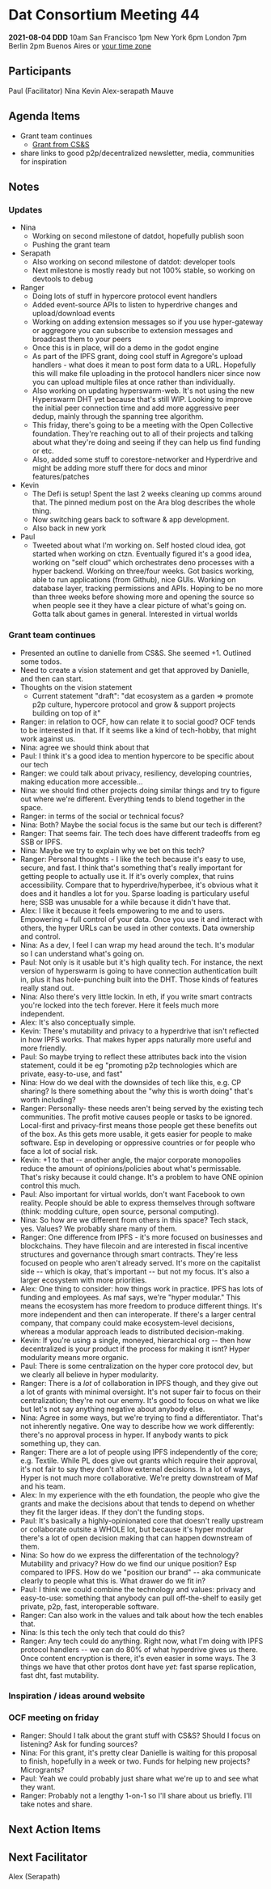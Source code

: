 # Dat Consortium Meeting 44


**2021-08-04 DDD**
10am San Francisco
1pm New York
6pm London
7pm Berlin
2pm Buenos Aires
or [your time zone](https://www.timeanddate.com/worldclock/fixedtime.html?msg=Dat&iso=20210721T10&p1=224&ah=1)

## Participants
Paul (Facilitator)
Nina
Kevin
Alex-serapath
Mauve

## Agenda Items

- Grant team continues
    - [Grant from CS&S](https://hackmd.io/d8hgmONGQ3i7bpMXtjaOUg)
- share links to good p2p/decentralized newsletter, media, communities for inspiration

## Notes

### Updates

- Nina
    - Working on second milestone of datdot, hopefully publish soon
    - Pushing the grant team
- Serapath
    - Also working on second milestone of datdot: developer tools
    - Next milestone is mostly ready but not 100% stable, so working on devtools to debug
- Ranger
    - Doing lots of stuff in hypercore protocol event handlers
    - Added event-source APIs to listen to hyperdrive changes and upload/download events
    - Working on adding extension messages so if you use hyper-gateway or aggregore you can subscribe to extension messages and broadcast them to your peers
    - Once this is in place, will do a demo in the godot engine
    - As part of the IPFS grant, doing cool stuff in Agregore's upload handlers - what does it mean to post form data to a URL. Hopefully this will make file uploading in the protocol handlers nicer since now you can upload multiple files at once rather than individually.
    - Also working on updating hyperswarm-web. It's not using the new Hyperswarm DHT yet because that's still WIP. Looking to improve the initial peer connection time and add more aggressive peer dedup, mainly through the spanning tree algorithm.
    - This friday, there's going to be a meeting with the Open Collective foundation. They're reaching out to all of their projects and talking about what they're doing and seeing if they can help us find funding or etc.
    - Also, added some stuff to corestore-networker and Hyperdrive and might be adding more stuff there for docs and minor features/patches
- Kevin
    - The Defi is setup! Spent the last 2 weeks cleaning up comms around that. The pinned medium post on the Ara blog describes the whole thing.
    - Now switching gears back to software & app development.
    - Also back in new york
- Paul
    - Tweeted about what I'm working on. Self hosted cloud idea, got started when working on ctzn. Eventually figured it's a good idea, working on "self cloud" which orchestrates deno processes with a hyper backend. Working on three/four weeks. Got basics working, able to run applications (from Github), nice GUIs. Working on database layer, tracking permissions and APIs. Hoping to be no more than three weeks before showing more and opening the source so when people see it they have a clear picture of what's going on. Gotta talk about games in general. Interested in virtual worlds


### Grant team continues

- Presented an outline to danielle from CS&S. She seemed +1. Outlined some todos.
- Need to create a vision statement and get that approved by Danielle, and then can start.
- Thoughts on the vision statement
    - Current statement "draft": "dat ecosystem as a garden => promote p2p culture, hypercore protocol and grow & support projects building on top of it"
- Ranger: in relation to OCF, how can relate it to social good? OCF tends to be interested in that. If it seems like a kind of tech-hobby, that might work against us.
- Nina: agree we should think about that
- Paul: I think it's a good idea to mention hypercore to be specific about our tech
- Ranger: we could talk about privacy, resiliency, developing countries, making education more accessible...
- Nina: we should find other projects doing similar things and try to figure out where we're different. Everything tends to blend together in the space.
- Ranger: in terms of the social or technical focus?
- Nina: Both? Maybe the social focus is the same but our tech is different?
- Ranger: That seems fair. The tech does have different tradeoffs from eg SSB or IPFS.
- Nina: Maybe we try to explain why we bet on this tech?
- Ranger: Personal thoughts - I like the tech because it's easy to use, secure, and fast. I think that's something that's really important for getting people to actually use it. If it's overly complex, that ruins accessibility. Compare that to hyperdrive/hyperbee, it's obvious what it does and it handles a lot for you. Sparse loading is particulary useful here; SSB was unusable for a while because it didn't have that.
- Alex: I like it because it feels empowering to me and to users. Empowering = full control of your data. Once you use it and interact with others, the hyper URLs can be used in other contexts. Data ownership and control.
- Nina: As a dev, I feel I can wrap my head around the tech. It's modular so I can understand what's going on.
- Paul: Not only is it usable but it's high quality tech. For instance, the next version of hyperswarm is going to have connection authentication built in, plus it has hole-punching built into the DHT. Those kinds of features really stand out.
- Nina: Also there's very little lockin. In eth, if you write smart contracts you're locked into the tech forever. Here it feels much more independent.
- Alex: It's also conceptually simple.
- Kevin: There's mutability and privacy to a hyperdrive that isn't reflected in how IPFS works. That makes hyper apps naturally more useful and more friendly.
- Paul: So maybe trying to reflect these attributes back into the vision statement, could it be eg "promoting p2p technologies which are private, easy-to-use, and fast"
- Nina: How do we deal with the downsides of tech like this, e.g. CP sharing? Is there something about the "why this is worth doing" that's worth including?
- Ranger: Personally- these needs aren't being served by the existing tech communities. The profit motive causes people or tasks to be ignored. Local-first and privacy-first means those people get these benefits out of the box. As this gets more usable, it gets easier for people to make software. Esp in developing or oppressive countries or for people who face a lot of social risk.
- Kevin: +1 to that -- another angle, the major corporate monopolies reduce the amount of opinions/policies about what's permissable. That's risky because it could change. It's a problem to have ONE opinion control this much.
- Paul: Also important for virtual worlds, don't want Facebook to own reality. People should be able to express themselves through software (think: modding culture, open source, personal computing).
- Nina: So how are we different from others in this space? Tech stack, yes. Values? We probably share many of them.
- Ranger: One difference from IPFS - it's more focused on businesses and blockchains. They have filecoin and are interested in fiscal incentive structures and governance through smart contracts. They're less focused on people who aren't already served. It's more on the capitalist side -- which is okay, that's important -- but not my focus. It's also a larger ecosystem with more priorities.
- Alex: One thing to consider: how things work in practice. IPFS has lots of funding and employees. As maf says, we're "hyper modular." This means the ecosystem has more freedom to produce different things. It's more independent and then can interoperate. If there's a larger central company, that company could make ecosystem-level decisions, whereas a modular approach leads to distributed decision-making.
- Kevin: If you're using a single, moneyed, hierarchical org -- then how decentralized is your product if the process for making it isnt? Hyper modularity means more organic.
- Paul: There is some centralization on the hyper core protocol dev, but we clearly all believe in hyper modularity.
- Ranger: There is a *lot* of collaboration in IPFS though, and they give out a lot of grants with minimal oversight. It's not super fair to focus on their centralization; they're not our enemy. It's good to focus on what we like but let's not say anything negative about anybody else.
- Nina: Agree in some ways, but we're trying to find a differentiator. That's not inherently negative. One way to describe how we work differently: there's no approval process in hyper. If anybody wants to pick something up, they can.
- Ranger: There are a lot of people using IPFS independently of the core; e.g. Textile. While PL does give out grants which require their approval, it's not fair to say they don't allow external decisions. In a lot of ways, Hyper is not much more collaborative. We're pretty downstream of Maf and his team.
- Alex: In my experience with the eth foundation, the people who give the grants and make the decisions about that tends to depend on whether they fit the larger ideas. If they don't the funding stops.
- Paul: It's basically a highly-opinionated core that doesn't really upstream or collaborate outsite a WHOLE lot, but because it's hyper modular there's a lot of open decision making that can happen downstream of them.
- Nina: So how do we express the differentation of the technology? Mutability and privacy? How do we find our unique position? Esp compared to IPFS. How do we "position our brand" -- aka communicate clearly to people what this is. What drawer do we fit in?
- Paul: I think we could combine the technology and values: privacy and easy-to-use: something that anybody can pull off-the-shelf to easily get private, p2p, fast, interoperable software.
- Ranger: Can also work in the values and talk about how the tech enables that.
- Nina: Is this tech the only tech that could do this?
- Ranger: Any tech could do anything. Right now, what I'm doing with IPFS protocol handlers -- we can do 80% of what hyperdrive gives us there. Once content encryption is there, it's even easier in some ways. The 3 things we have that other protos dont have *yet*: fast sparse replication, fast dht, fast mutability.

### Inspiration / ideas around website

### OCF meeting on friday

- Ranger: Should I talk about the grant stuff with CS&S? Should I focus on listening? Ask for funding sources?
- Nina: For this grant, it's pretty clear Danielle is waiting for this proposal to finish, hopefully in a week or two. Funds for helping new projects? Microgrants?
- Paul: Yeah we could probably just share what we're up to and see what they want.
- Ranger: Probably not a lengthy 1-on-1 so I'll share about us briefly. I'll take notes and share.

## Next Action Items

## Next Facilitator

Alex (Serapath)